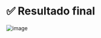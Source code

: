 # ✅ Resultado final

![image](https://github.com/user-attachments/assets/74bcee2a-0ae5-4295-8484-7d97b3ce8988)
